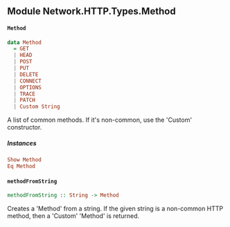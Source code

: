 ## Module Network.HTTP.Types.Method

#### `Method`

``` purescript
data Method
  = GET
  | HEAD
  | POST
  | PUT
  | DELETE
  | CONNECT
  | OPTIONS
  | TRACE
  | PATCH
  | Custom String
```

A list of common methods. If it's non-common, use the 'Custom'
constructor.

##### Instances
``` purescript
Show Method
Eq Method
```

#### `methodFromString`

``` purescript
methodFromString :: String -> Method
```

Creates a 'Method' from a string. If the given string is a
non-common HTTP method, then a 'Custom' 'Method' is returned.


